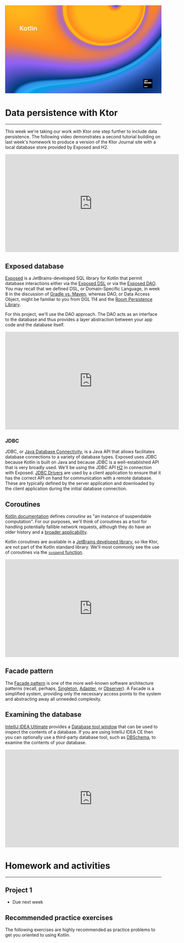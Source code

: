 # ![Programming for Mobile App Development](images/1366x768-kotlin2022_2.png )

# Data persistence with Ktor
---
This week we're taking our work with Ktor one step further to include data persistence. The following video demonstrates a second tutorial building on last week's homework to produce a version of the Ktor Journal site with a local database store provided by Exposed and H2. 

<iframe width="560" height="315" src="https://www.youtube.com/embed/rTyeLC38DNc" title="YouTube video player" frameborder="0" allow="accelerometer; autoplay; clipboard-write; encrypted-media; gyroscope; picture-in-picture" allowfullscreen></iframe>

## Exposed database
[Exposed](https://github.com/JetBrains/Exposed) is a JetBrains-developed SQL library for Kotlin that permit database interactions either via the [Exposed DSL](https://github.com/JetBrains/Exposed/wiki/DSL) or via the [Exposed DAO](https://github.com/JetBrains/Exposed/wiki/DAO). You may recall that we defined DSL, or Domain-Specific Language, in week 8 in the discussion of [Gradle vs. Maven](dgl204-2022fa/week-08#gradle-vs-maven), whereas DAO, or Data Access Object, might be familiar to you from DGL 114 and the [Room Persistence Library](https://developer.android.com/jetpack/androidx/releases/room).

For this project, we'll use the DAO approach. The DAO acts as an interface to the database and thus provides a layer abstraction between your app code and the database itself. 

<iframe width="560" height="315" src="https://www.youtube.com/embed/UdJMqKHiv84" title="YouTube video player" frameborder="0" allow="accelerometer; autoplay; clipboard-write; encrypted-media; gyroscope; picture-in-picture" allowfullscreen></iframe>

### JDBC
JDBC, or [Java Database Connectivity](https://en.wikipedia.org/wiki/Java_Database_Connectivity), is a Java API that allows facilitates database connections to a variety of database types. Exposed uses JDBC because Kotlin is built on Java and because JDBC is a well-established API that is very broadly used. We'll be using the JDBC API [H2](https://h2database.com/html/main.html) in connection with Exposed. [JDBC Drivers](https://en.wikipedia.org/wiki/JDBC_driver) are used by a client application to ensure that it has the correct API on hand for communication with a remote database. These are typically defined by the server application and downloaded by the client application during the initial database connection. 

## Coroutines
[Kotlin documentation](https://kotlinlang.org/docs/coroutines-basics.html#your-first-coroutine) defines *coroutine* as "an instance of suspendable computation". For our purposes, we'll think of coroutines as a tool for handling potentially fallible network requests, although they do have an older history and a [broader applicability](https://en.wikipedia.org/wiki/Coroutine).

Kotlin coroutines are available in a [JetBrains developed library](https://kotlinlang.org/docs/coroutines-guide.html), so like Ktor, are not part of the Kotlin standard library. We'll most commonly see the use of coroutines via the [`suspend` function](https://kotlinlang.org/docs/coroutines-basics.html#extract-function-refactoring/).

<iframe width="560" height="315" src="https://www.youtube.com/embed/RqoiSehwdHQ" title="YouTube video player" frameborder="0" allow="accelerometer; autoplay; clipboard-write; encrypted-media; gyroscope; picture-in-picture" allowfullscreen></iframe>

## Facade pattern
The [Facade pattern](https://en.wikipedia.org/wiki/Facade_pattern) is one of the more well-known software architecture patterns (recall, perhaps, [Singleton](https://en.wikipedia.org/wiki/Singleton_pattern), [Adapter](https://en.wikipedia.org/wiki/Adapter_pattern), or [Observer](https://en.wikipedia.org/wiki/Observer_pattern)). A Facade is a simplified system, providing only the necessary access points to the system and abstracting away all unneeded complexity.

## Examining the database
[IntelliJ IDEA Ultimate](https://www.jetbrains.com/idea/) provides a [Database tool window](https://www.jetbrains.com/help/idea/database-tool-window.html) that can be used to inspect the contents of a database. If you are using IntelliJ IDEA CE then you can optionally use a third-party database tool, such as [DBSchema](https://dbschema.com/), to examine the contents of your database.

<iframe width="560" height="315" src="https://www.youtube.com/embed/EHizbL9JtCs" title="YouTube video player" frameborder="0" allow="accelerometer; autoplay; clipboard-write; encrypted-media; gyroscope; picture-in-picture" allowfullscreen></iframe>


# Homework and activities
---
## Project 1
- Due next week
## Recommended practice exercises
The following exercises are highly recommended as practice problems to get you oriented to using Kotlin.